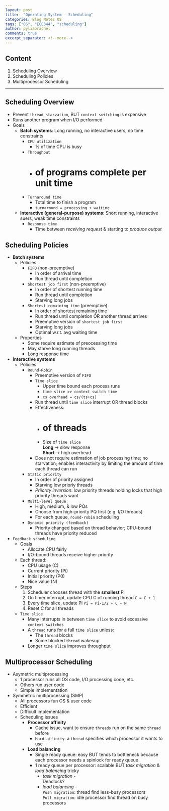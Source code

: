 ```yaml
---
layout: post
title:  "Operating System - Scheduling"
categories: Blog Notes OS
tags: ["OS", "ECE344", "scheduling"]
author: pyliaorachel
comments: true
excerpt_separator: <!--more-->
---
```


## Content

1. Scheduling Overview
2. Scheduling Policies
3. Multiprocessor Scheduling

<!--more-->
---
## Scheduling Overview

- Prevent `thread starvation`, BUT `context switching` is expensive
- Runs another program when I/O performed
- Goals
	- __Batch systems__: Long running, no interactive users, no time constraints
		- `CPU utilization`
			- % of time CPU is busy
		- `Throughput`
			- # of programs complete per unit time
		- `Turnaround time`
			- Total time to finish a program
			- `turnaround = processing + waiting`
	- __Interactive (general-purpose) systems__: Short running, interactive suers, weak time constraints
		- `Response time`
			- Time between _receiving request_ & starting to _produce output_

## Scheduling Policies

- __Batch systems__
	- Policies
		- `FIFO` (non-preemptive)
			- In order of arrival time
			- Run thread until completion
		- `Shortest job first` (non-preemptive)
			- In order of shortest running time
			- Run thread until completion
			- Starving long jobs
		- `Shortest remaining time` (preemptive)
			- In order of shortest remaining time
			- Run thread until completion OR another thread arrives
			- Preemptive version of `shortest job first`
			- Starving long jobs
			- Optimal w.r.t. avg waiting time
	- Properties
		- Some require estimate of preocessing time
		- May starve long running threads
		- Long response time
- __Interactive systems__
	- Policies
		- `Round-Robin`
			- Preemptive version of `FIFO`
			- `Time slice`
				- Upper time bound each process runs 
				- `time slice >> context switch time`
				- `cs overhead = cs/(ts+cs)`
			- Run thread until `time slice` interrupt OR thread blocks
			- Effectiveness:
				- # of threads
				- Size of `time slice`  
					__Long__ -> slow response  
					__Short__ -> high overhead
			- Does not require estimation of job processing time; no starvation; enables interactivity by limiting the amount of time each thread can run
		- `Static priority`
			- In order of priority assigned
			- Starving low prioriy threads
			- _Priiority inversion_: low priority threads holding locks that high priority threads want
		- `Multi-level queue`
			- High, medium, & low PQs
			- Choose from high-priority PQ first (e.g. I/O threads)
			- For each queue, `round-robin` scheduling
		- `Dynamic priority (feedback)`
			- Priority changed based on thread behavior; CPU-bound threads have priority reduced
- `Feedback scheduling`
	- Goals
		- Allocate CPU fairly
		- I/O-bound threads receive higher priority
	- Each thread:
		- CPU usage (C)
		- Current priority (Pi)
		- Initial priority (P0)
		- Nice value (N)
	- Steps
		1. Scheduler chooses thread with the __smallest__ Pi
		2. On timer interrupt, update CPU C of running thread `C = C + 1`
		3. Every time slice, update Pi `Pi = Pi-1/2 + C + N`
		4. Reset C for all threads
	- `Time slice`
		- Many interrupts in between `time slice` to avoid excessive `context switches`
		- A `thread` runs for a full `time slice` unless:
			- The `thread` blocks
			- Some blocked `thread` wakesup
		- Longer `time slice` improves throughput

## Multiprocessor Scheduling

- Asymetric multiprocessing
	- 1 processor runs all OS code, I/O processing code, etc.
	- Others run user code
	- Simple implementation
- Symmetric multiprocessing (SMP)
	- All processors fun OS & user code
	- Efficient
	- Difficult implementation
	- Scheduling issues
		- __Processor affinity__
			- Cache issue, want to ensure `threads` run on the same `thread` before
			- `Hard affinity`: a `thread` specifies which processor it wants to use
		- __Load balancing__
			- Single ready queue: easy BUT tends to bottleneck because each processor needs a spinlock for ready queue
			- 1 ready queue per processor: scalable BUT _task migration_ & _load balancing_ tricky  
				- _task migration_  -  
					Deadlock?
				- _load balancing_  -  
					`Push migration`: thread find less-busy processors  
					`Pull migration`: idle processor find thread on busy processors
















